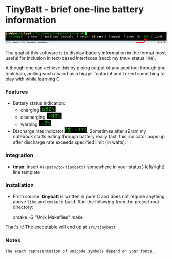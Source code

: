 TinyBatt - brief one-line battery information
=============================================
![screenshot](https://raw.githubusercontent.com/aidaho/tinybatt/master/screenshots/tmux-integration.png)

The goal of this software is to display battery information in the
format most useful for inclusion in text-based interfaces (read: my tmux
status line).

Although one can achieve this by piping output of any acpi tool through
gnu toolchain, polling such chain has a bigger footprint and I need
something to play with while learning C.

### Features
*   Battery status indication:
    * charging ![charging](https://raw.githubusercontent.com/aidaho/tinybatt/master/screenshots/charging.png)
    * discharging ![discharging](https://raw.githubusercontent.com/aidaho/tinybatt/master/screenshots/discharging.png)
    * warning ![warning](https://raw.githubusercontent.com/aidaho/tinybatt/master/screenshots/warning.png)
*   Discharge rate indicator ![discharge-rate](https://raw.githubusercontent.com/aidaho/tinybatt/master/screenshots/discharge-rate.png).
    Sometimes after s2ram my notebook starts eating through battery really fast, this
    indicator pops up after discharge rate exceeds specified limit (in watts).

### Integration
*   **tmux**: insert `#(/path/to/tinybatt)` somewhere in your status(-left/right) line template

### Installation
*   From source:
**tinybatt** is written in pure C and does not require anything above `libc` and `cmake` to build.
Run the following from the project root directory:

    cmake -G "Unix Makefiles"
    make

That's it! The executable will end up at `src/tinybatt`

### Notes
    The exact representation of unicode symbols depend on your fonts.
